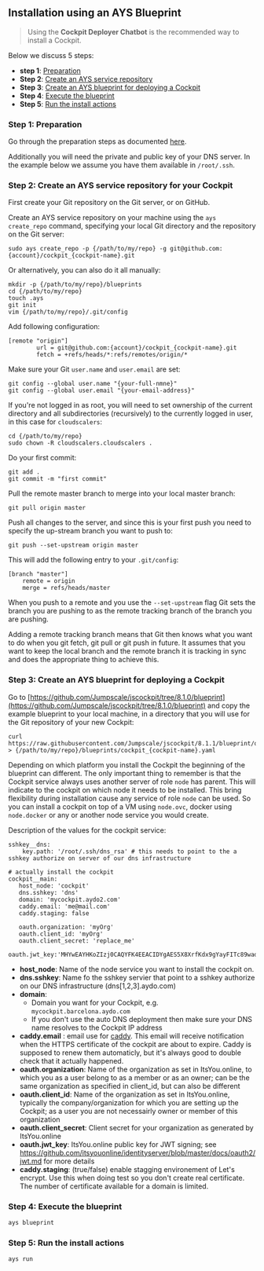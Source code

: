 ## Installation using an AYS Blueprint

> Using the **Cockpit Deployer Chatbot** is the recommended way to install a Cockpit.

Below we discuss 5 steps:
- **step 1**: [Preparation](#prep)
- **Step 2**: [Create an AYS service repository](#create-repo)
- **Step 3**: [Create an AYS blueprint for deploying a Cockpit](#create-blueprint)
- **Step 4**: [Execute the blueprint](#execute-blueprint)
- **Step 5**: [Run the install actions](#run-actions)

<a id="prep"></a>
### Step 1: Preparation

Go through the preparation steps as documented [here](/installation/prep/prep.md).

Additionally you will need the private and public key of your DNS server. In the example below we assume you have them available in `/root/.ssh`.


<a id="create-repo"></a>
### Step 2: Create an AYS service repository for your Cockpit

First create your Git repository on the Git server, or on GitHub.

Create an AYS service repository on your machine using the `ays create_repo` command, specifying your local Git directory and the repository on the Git server:

```
sudo ays create_repo -p {/path/to/my/repo} -g git@github.com:{account}/cockpit_{cockpit-name}.git
```

Or alternatively, you can also do it all manually:

```
mkdir -p {/path/to/my/repo}/blueprints
cd {/path/to/my/repo}
touch .ays
git init
vim {/path/to/my/repo}/.git/config
```

Add following configuration:

```
[remote "origin"]
        url = git@github.com:{account}/cockpit_{cockpit-name}.git
        fetch = +refs/heads/*:refs/remotes/origin/*
```

Make sure your Git `user.name` and `user.email` are set:

```
git config --global user.name "{your-full-nmne}"
git config --global user.email "{your-email-address}"
```

If you're not logged in as root, you will need to set ownership of the current directory and all subdirectories (recursively) to the currently logged in user, in this case for `cloudscalers`:

```
cd {/path/to/my/repo}
sudo chown -R cloudscalers.cloudscalers .
```

Do your first commit:

```
git add .
git commit -m "first commit"
```

Pull the remote master branch to merge into your local master branch:

```
git pull origin master
```

Push all changes to the server, and since this is your first push you need to specify the up-stream branch you want to push to:

```
git push --set-upstream origin master
```

This will add the following entry to your `.git/config`:

```
[branch "master"]
	remote = origin
	merge = refs/heads/master
```

When you push to a remote and you use the `--set-upstream` flag Git sets the branch you are pushing to as the remote tracking branch of the branch you are pushing.

Adding a remote tracking branch means that Git then knows what you want to do when you git fetch, git pull or git push in future. It assumes that you want to keep the local branch and the remote branch it is tracking in sync and does the appropriate thing to achieve this.


<a id="create-blueprint"></a>
### Step 3: Create an AYS blueprint for deploying a Cockpit

Go to [https://github.com/Jumpscale/jscockpit/tree/8.1.0/blueprint](https://github.com/Jumpscale/jscockpit/tree/8.1.0/blueprint) and copy the example blueprint to your local machine, in a directory that you will use for the Git repository of your new Cockpit:

```
curl https://raw.githubusercontent.com/Jumpscale/jscockpit/8.1.1/blueprint/ovc_blueprint.yaml > {/path/to/my/repo}/blueprints/cockpit_{cockpit-name}.yaml
```





Depending on which platform you install the Cockpit the beginning of the blueprint can different. The only important thing to remember is that the Cockpit service always uses another server of role `node` has parent.
This will indicate to the cockpit on which node it needs to be installed. This bring flexibility during installation cause any service of role `node` can be used.
So you can install a cockpit on top of a VM using `node.ovc`, docker using `node.docker` or any or another node service you would create.

Description of the values for the cockpit service:

```
sshkey__dns:
    key.path: '/root/.ssh/dns_rsa' # this needs to point to the a sshkey authorize on server of our dns infrastructure

# actually install the cockpit
cockpit__main:
   host_node: 'cockpit'
   dns.sshkey: 'dns'
   domain: 'mycockpit.aydo2.com'
   caddy.email: 'me@mail.com'
   caddy.staging: false

   oauth.organization: 'myOrg'
   oauth.client_id: 'myOrg'
   oauth.client_secret: 'replace_me'
   oauth.jwt_key:'MHYwEAYHKoZIzj0CAQYFK4EEACIDYgAES5X8XrfKdx9gYayFITc89wad4usrk0n27MjiGYvqalizeSWTHEpnd7oea9IQ8T5oJjMVH5cc0H5tFSKilFFeh//wngxIyny66+Vq5t5B0V0Ehy01+2ceEon2Y0XDkIKv'
```

- **host_node**: Name of the node service you want to install the cockpit on.
- **dns.sshkey**: Name fo the sshkey servier that point to a sshkey authorize on our DNS infrastructure (dns[1,2,3].aydo.com)
- **domain**:
  - Domain you want for your Cockpit, e.g. `mycockpit.barcelona.aydo.com`
  - If you don't use the auto DNS deployment then make sure your DNS name resolves to the Cockpit IP address
- **caddy.email** : email use for [caddy](https://caddyserver.com/). This email will receive notification when the HTTPS certificate of the cockpit are about to expire. Caddy is supposed to renew them automaticly, but it's always good to double check that it actually happened.
- **oauth.organization**: Name of the organization as set in ItsYou.online, to which you as a user belong to as a member or as an owner; can be the same organization as specified in client_id, but can also be different
- **oauth.client_id**: Name of the organization as set in ItsYou.online, typically the company/organization for which you are setting up the Cockpit; as a user you are not necessairly owner or member of this organization
- **oauth.client_secret**: Client secret for your organization as generated by ItsYou.online
- **oauth.jwt_key**: ItsYou.online public key for JWT signing; see https://github.com/itsyouonline/identityserver/blob/master/docs/oauth2/jwt.md for more details
- **caddy.staging**: (true/false) enable stagging environement of Let's encrypt. Use this when doing test so you don't create real certificate. The number of certificate available for a domain is limited.

<a id="execute-blueprint"></a>
### Step 4: Execute the blueprint

```bash
ays blueprint
```

<a id="run-actions"></a>
### Step 5: Run the install actions

```bash
ays run
```

